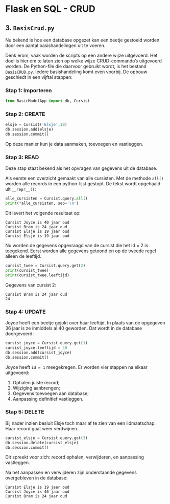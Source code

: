 # Flask en SQL - CRUD

## 3. `BasisCrud.py`

Nu bekend is hoe een database opgezet kan een beetje gestoeid worden door een aantal basishandelingen uit te voeren.

Denk erom, vaak worden de scripts op een andere wijze uitgevoerd. Het doel is hier om te laten zien op welke wijze CRUD-commando’s uitgevoerd worden. De Python-file die daarvoor gebruikt wordt, is het bestand [`BasisCRUD.py`](../bestanden/crud/BasicCRUD.py). Iedere basishandeling komt even voorbij. De opbouw geschiedt in een vijftal stappen:

### Stap 1: Importeren
```python
from BasicModelApp import db, Cursist
```

### Stap 2: CREATE
```python
elsje = Cursist('Elsje',19)
db.session.add(elsje)
db.session.commit()
```

Op deze manier kun je data aanmaken, toevoegen en vastleggen.

### Stap 3: READ
Deze stap staat bekend als het opvragen van gegevens uit de database.

Als eerste een overzicht gemaakt van alle cursisten. Met de methode `all()` worden alle records in een python-lijst gestopt. De tekst wordt opgehaald uit `__repr__()`:

```python
alle_cursisten = Cursist.query.all()
print(*alle_cursisten, sep='\n')
```

Dit levert het volgende resultaat op:

```console
Cursist Joyce is 40 jaar oud
Cursist Bram is 24 jaar oud
Cursist Elsje is 19 jaar oud
Cursist Elsje is 19 jaar oud
```

Nu worden de gegevens opgevraagd van de cursist die het id = 2 is toegekend. Eerst worden alle gegevens getoond en op de tweede regel alleen de leeftijd.

```python hl_lines="1"
cursist_twee = Cursist.query.get(2)
print(cursist_twee)
print(cursist_twee.leeftijd)
```

Gegevens van cursist 2:

```console
Cursist Bram is 24 jaar oud
24
```

### Stap 4: UPDATE

Joyce heeft een beetje gejokt over haar leeftijd. In plaats van de opgegeven 36 jaar is ze inmiddels al 40 geworden. Dat wordt in de database doorgevoerd:

```python hl_lines="2"
cursist_joyce = Cursist.query.get(1)
cursist_joyce.leeftijd = 40
db.session.add(cursist_joyce)
db.session.commit()
```

Joyce heeft `id = 1` meegekregen. Er worden vier stappen na elkaar uitgevoerd:

1. Ophalen juiste record;
2. Wijziging aanbrengen;
3. Gegevens toevoegen aan database;
4. Aanpassing definitief vastleggen.

### Stap 5: DELETE

Bij nader inzien besluit Elsje toch maar af te zien van een lidmaatschap. Haar record gaat weer verdwijnen.

```python hl_lines="2"
cursist_elsje = Cursist.query.get(3)
db.session.delete(cursist_elsje)
db.session.commit()
```

Dit spreekt voor zich: record ophalen, verwijderen, en aanpassing vastleggen.

Na het aanpassen en verwijderen zijn onderstaande gegevens overgebleven in de database:

```console
Cursist Elsje is 19 jaar oud
Cursist Joyce is 40 jaar oud
Cursist Bram is 24 jaar oud
```
